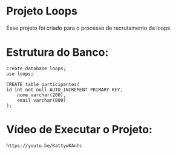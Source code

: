 # Projeto Loops
 Esse projeto foi criado para o processo de recrutamento da loops


 # Estrutura do Banco:

 	create database loops;
   	use loops;

	CREATE table participantes(
	id int not null AUTO_INCREMENT PRIMARY KEY,
    	nome varchar(200),
    	email varchar(800)
  	);
	
# Vídeo de Executar o Projeto:
	
	https://youtu.be/KattywKAnhc

